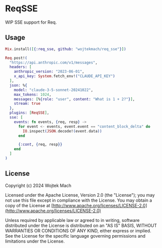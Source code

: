 # ReqSSE

WIP SSE support for Req.

## Usage

```elixir
Mix.install([{:req_sse, github: "wojtekmach/req_sse"}])

Req.post!(
  "https://api.anthropic.com/v1/messages",
  headers: [
    anthropic_version: "2023-06-01",
    x_api_key: System.fetch_env!("CLAUDE_API_KEY")
  ],
  json: %{
    model: "claude-3-5-sonnet-20241022",
    max_tokens: 1024,
    messages: [%{role: "user", content: "What is 1 + 2?"}],
    stream: true
  },
  plugins: [ReqSSE],
  sse: [
    events: fn events, {req, resp} ->
      for event <- events, event.event == "content_block_delta" do
        IO.inspect(JSON.decode!(event.data))
      end

      {:cont, {req, resp}}
    end
  ]
)
```

## License

Copyright (c) 2024 Wojtek Mach

Licensed under the Apache License, Version 2.0 (the "License");
you may not use this file except in compliance with the License.
You may obtain a copy of the License at [http://www.apache.org/licenses/LICENSE-2.0](http://www.apache.org/licenses/LICENSE-2.0)

Unless required by applicable law or agreed to in writing, software
distributed under the License is distributed on an "AS IS" BASIS,
WITHOUT WARRANTIES OR CONDITIONS OF ANY KIND, either express or implied.
See the License for the specific language governing permissions and
limitations under the License.
